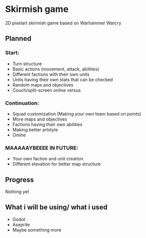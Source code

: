 # Skirmish game 
2D pixelart skirmish game based on Warhammer Warcry

## Planned
### Start:
- Turn structure
- Basic actions (movement, attack, abilities)
- Different factions with their own units
- Units having their own stats that can be checked
- Random maps and objectives
- Couch/split-screen online versus

### Continuation:
- Squad customization (Making your own team based on points)
- More maps and objectives
- Factions having their own abilities 
- Making better artstyle
- Online 

###  MAAAAAYBEEEE IN FUTURE:
- Your own faction and unit creation
- Different elevation for better map structure

## Progress
Nothing yet

## What i will be using/ what i used
- Godot
- Aseprite
- Maybe something more
